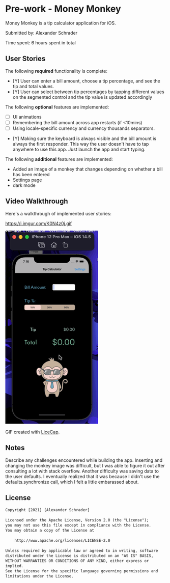 # Pre-work - Money Monkey

Money Monkey is a tip calculator application for iOS.

Submitted by: Alexander Schrader

Time spent: 6 hours spent in total

## User Stories

The following **required** functionality is complete:

* [Y] User can enter a bill amount, choose a tip percentage, and see the tip and total values.
* [Y] User can select between tip percentages by tapping different values on the segmented control and the tip value is updated accordingly

The following **optional** features are implemented:

* [ ] UI animations
* [ ] Remembering the bill amount across app restarts (if <10mins)
* [ ] Using locale-specific currency and currency thousands separators.
* [Y] Making sure the keyboard is always visible and the bill amount is always the first responder. This way the user doesn't have to tap anywhere to use this app. Just launch the app and start typing.

The following **additional** features are implemented:
 - Added an image of a monkey that changes depending on whether a bill has been entered
 - Settings page
 - dark mode

## Video Walkthrough

Here's a walkthrough of implemented user stories:

https://i.imgur.com/K0N4z0j.gif

![](preworkgif.gif)

GIF created with [LiceCap](http://www.cockos.com/licecap/).

## Notes

Describe any challenges encountered while building the app.
Inserting and changing the monkey image was difficult, but I was able to figure it out after consulting a lot with stack overflow. Another difficulty was saving data to the user defaults. I eventually realized that it was because I didn't use the defaults.synchronize call, which I felt a little embarassed about. 

## License

    Copyright [2021] [Alexander Schrader]

    Licensed under the Apache License, Version 2.0 (the "License");
    you may not use this file except in compliance with the License.
    You may obtain a copy of the License at

        http://www.apache.org/licenses/LICENSE-2.0

    Unless required by applicable law or agreed to in writing, software
    distributed under the License is distributed on an "AS IS" BASIS,
    WITHOUT WARRANTIES OR CONDITIONS OF ANY KIND, either express or implied.
    See the License for the specific language governing permissions and
    limitations under the License.